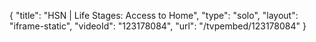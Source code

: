 {
    "title": "HSN | Life Stages: Access to Home",
    "type": "solo",
    "layout": "iframe-static",
    "videoId": "123178084",
    "url": "\/tvpembed\/123178084"
}